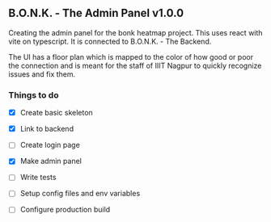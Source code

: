 ## B.O.N.K. - The Admin Panel v1.0.0

Creating the admin panel for the bonk heatmap project. This uses react with vite on typescript. It is connected to B.O.N.K. - The Backend. 

The UI has a floor plan which is mapped to the color of how good or poor the connection and is meant for the staff of IIIT Nagpur to quickly recognize issues and fix them.

### Things to do

- [x] Create basic skeleton
- [x] Link to backend
- [ ] Create login page
- [x] Make admin panel
- [ ] Write tests
- [ ] Setup config files and env variables
- [ ] Configure production build

